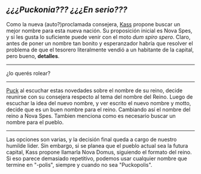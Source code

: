 *¿¿¿Puckonia??? ¿¿¿En serio???*
---
Como la nueva (auto?)proclamada consejera, [Kass](Kass.md) propone buscar un mejor nombre para esta nueva nación. Su proposición inicial es Nova Spes, y si les gusta lo suficiente puede venir con el moto _dum spiro spero_. 
Claro, antes de poner un nombre tan bonito y esperanzador habría que resolver el problema de que el tesorero literalmente vendió a un habitante de la capital, pero bueno, **detalles**.

---

¿lo querés rolear?

---

[Puck](../../../Varso/Puck/Puck.md) al escuchar estas novedades sobre el nombre de su reino, decide reunirse con su consejera respecto al tema del nombre del Reino.
Luego de escuchar la idea del nuevo nombre, y ver escrito el nuevo nombre y motto, decide que es un buen nombre para el reino. 
Cambiando así el nombre del reino a Nova Spes. 
Tambien menciona como es necesario buscar un nombre para el pueblo.

---

Las opciones son varias, y la decisión final queda a cargo de nuestro humilde lider. Sin embargo, si se planea que el pueblo actual sea la futura capital, Kass propone llamarla Nova Domus, siguiendo el formato del reino. Si eso parece demasiado repetitivo, podemos usar cualquier nombre que termine en "-polis", siempre y cuando no sea "Puckopolis".